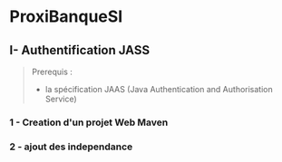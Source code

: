 # ProxiBanqueSI

## I- Authentification JASS
>Prerequis : 
> - la spécification JAAS (Java Authentication and Authorisation Service)


### 1 - Creation d'un projet Web Maven
### 2 - ajout des independance

